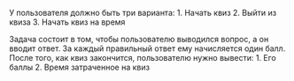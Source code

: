 У пользователя должно быть три варианта:
    1. Начать квиз
    2. Выйти из квиза
    3. Начать квиз на время
	
Задача состоит в том, чтобы пользователю выводился вопрос, а он вводит ответ. За каждый правильный ответ ему начисляется один балл. После того, как квиз закончится, пользователю нужно вывести:
    1. Его баллы
    2. Время затраченное на квиз

